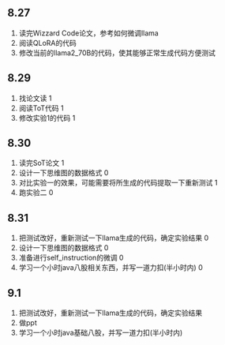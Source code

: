 ## 8.27
1. 读完Wizzard Code论文，参考如何微调llama
2. 阅读QLoRA的代码
3. 修改当前的llama2_70B的代码，使其能够正常生成代码方便测试
## 8.29
1. 找论文读 1
2. 阅读ToT代码 1
3. 修改实验1的代码 1
## 8.30
1. 读完SoT论文 1
2. 设计一下思维图的数据格式 0
3. 对比实验一的效果，可能需要将所生成的代码提取一下重新测试 1
4. 跑实验二 0
## 8.31
1. 把测试改好，重新测试一下llama生成的代码，确定实验结果 0
2. 设计一下思维图的数据格式 0
3. 准备进行self_instruction的微调 0 
4. 学习一个小时java八股相关东西，并写一道力扣(半小时内) 0
## 9.1
1. 把测试改好，重新测试一下llama生成的代码，确定实验结果
2. 做ppt
3. 学习一个小时java基础八股，并写一道力扣(半小时内)